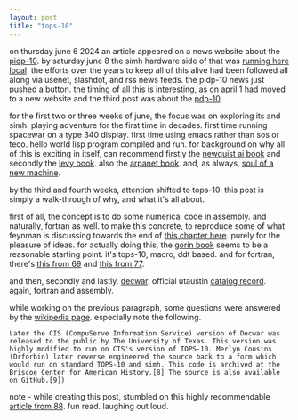 ```yaml
---
layout: post
title: "tops-10"
---
```


on thursday june 6 2024 an article appeared on a news website about the [pidp-10](https://obsolescence.dev/pidp10.html). by saturday june 8 the simh hardware side of that was [running here local](https://photos.app.goo.gl/7BEa6RberDfcsWLp7). the efforts over the years to keep all of this alive had been followed all along via usenet, slashdot, and rss news feeds. the pidp-10 news just pushed a button. the timing of all this is interesting, as on april 1 had moved to a new website and the third post was about the [pdp-10](https://statespace.dev/pdp-10.html). 

for the first two or three weeks of june, the focus was on exploring its and simh. playing adventure for the first time in decades. first time running spacewar on a type 340 display. first time using emacs rather than sos or teco. hello world lisp program compiled and run. for background on why all of this is exciting in itself, can recommend firstly the [newquist ai book](https://a.co/d/0fizN5g7) and secondly the [levy book](https://a.co/d/0eyKbrFf). also the [arpanet book](https://a.co/d/0baPMYaQ). and, as always, [soul of a new machine](https://a.co/d/0baPMYaQ).

by the third and fourth weeks, attention shifted to tops-10. this post is simply a walk-through of why, and what it's all about.

first of all, the concept is to do some numerical code in assembly. and naturally, fortran as well. to make this concrete, to reproduce some of what feynman is discussing towards the end of [this chapter here](https://www.feynmanlectures.caltech.edu/I_22.html). purely for the pleasure of ideas. for actually doing this, the [gorin book](https://archive.org/details/introductiontodecsystem10assemblylangpgmgjul85text) seems to be a reasonable starting point. it's tops-10, macro, ddt based. and for fortran, there's [this from 69](https://bitsavers.org/pdf/dec/pdp10/TOPS10/DEC-10-AFC0-D_PDP-10_FORTRAN_IV_Programming_Manual_Aug69.pdf) and [this from 77](https://bitsavers.org/pdf/dec/pdp10/TOPS10/AA-0944E-TB_FORTRAN-10_Programmers_Reference_Ver_5_Jan77.pdf). 

and then, secondly and lastly. [decwar](http://hsnewman.freeshell.org/decwar.htm). official utaustin [catalog record](https://repositories.lib.utexas.edu/items/e0e0aa09-2dc3-49c5-a919-19210d7916d3/full). again, fortran and assembly.

while working on the previous paragraph, some questions were answered by the [wikipedia page](https://en.wikipedia.org/wiki/Decwar#Other_versions). especially note the following.
    
    Later the CIS (CompuServe Information Service) version of Decwar was released to the public by The University of Texas. This version was highly modified to run on CIS's version of TOPS-10. Merlyn Cousins (Drforbin) later reverse engineered the source back to a form which would run on standard TOPS-10 and simh. This code is archived at the Briscoe Center for American History.[8] The source is also available on GitHub.[9])

note - while creating this post, stumbled on this highly recommendable [article from 88](https://www.columbia.edu/cu/computinghistory/dec20.html). fun read. laughing out loud.
